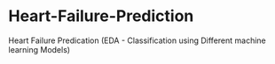 # Heart-Failure-Prediction
Heart Failure Predication (EDA - Classification using Different machine learning Models)  
